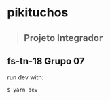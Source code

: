 # pikituchos

> <h2 color="red">Projeto Integrador</h2>
<h2 color="goldenrod">fs-tn-18 Grupo 07</h2>


run dev with:
```bash
$ yarn dev
```
